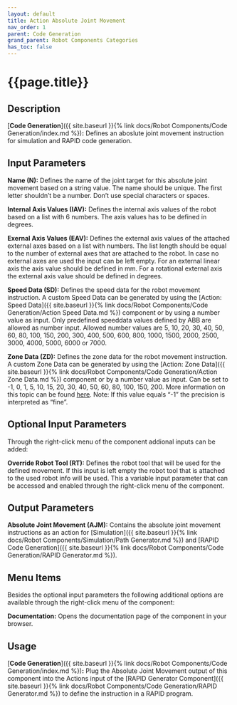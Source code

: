 ```yaml
---
layout: default
title: Action Absolute Joint Movement
nav_order: 1
parent: Code Generation
grand_parent: Robot Components Categories
has_toc: false
---
```


# **{{page.title}}**

## **Description**

[**Code Generation**]({{ site.baseurl }}{% link docs/Robot Components/Code Generation/index.md %})**:** Defines an aboslute joint movement instruction for simulation and RAPID code generation.

## **Input Parameters**

**Name (N):** Defines the name of the joint target for this absolute joint movement based on a string value. The name should be unique. The first letter shouldn’t be a number. Don’t use special characters or spaces.

**Internal Axis Values (IAV):** Defines the internal axis values of the robot based on a list with 6 numbers. The axis values has to be defined in degrees. 

**Exernal Axis Values (EAV):** Defines the external axis values of the attached external axes based on a list with numbers. The list length should be equal to the number of external axes that are attached to the robot. In case no external axes are used the input can be left empty. For an external linear axis the axis value should be defined in mm. For a rotational external axis the external axis value should be defined in degrees. 

**Speed Data (SD):** Defines the speed data for the robot movement instruction. A custom Speed Data can be generated by using the [Action: Speed Data]({{ site.baseurl }}{% link docs/Robot Components/Code Generation/Action Speed Data.md %}) component or by using a number value as input. Only predefined speeddata values defined by ABB are allowed as number input. Allowed number values are 5, 10, 20, 30, 40, 50, 60, 80, 100, 150, 200, 300, 400, 500, 600, 800, 1000, 1500, 2000, 2500, 3000, 4000, 5000, 6000 or 7000.

**Zone Data (ZD):** Defines the zone data for the robot movement instruction. A custom Zone Data can be generated by using the [Action: Zone Data]({{ site.baseurl }}{% link docs/Robot Components/Code Generation/Action Zone Data.md %}) component or by a number value as input. Can be set to -1, 0, 1, 5, 10, 15, 20, 30, 40, 50, 60, 80, 100, 150, 200. More information on this topic can be found [here](https://library.e.abb.com/public/688894b98123f87bc1257cc50044e809/Technical%20reference%20manual_RAPID_3HAC16581-1_revJ_en.pdf). Note: If this value equals “-1” the precision is interpreted as “fine”.

## **Optional Input Parameters**

Through the right-click menu of the component addional inputs can be added:

**Override Robot Tool (RT):** Defines the robot tool that will be used for the defined movement. If this input is left empty the robot tool that is attached to the used robot info will be used. This a variable input parameter that can be accessed and enabled through the right-click menu of the component. 

## **Output Parameters**

**Absolute Joint Movement (AJM):** Contains the absolute joint movement instructions as an action for [Simulation]({{ site.baseurl }}{% link docs/Robot Components/Simulation/Path Generator.md %}) and [RAPID Code Generation]({{ site.baseurl }}{% link docs/Robot Components/Code Generation/RAPID Generator.md %}).

## **Menu Items**

Besides the optional input parameters the following additional options are available through the right-click menu of the component:

**Documentation:** Opens the documentation page of the component in your browser.

## **Usage**

[**Code Generation**]({{ site.baseurl }}{% link docs/Robot Components/Code Generation/index.md %})**:** Plug the Absolute Joint Movement output of this component into the Actions input of the [RAPID Generator Component]({{ site.baseurl }}{% link docs/Robot Components/Code Generation/RAPID Generator.md %}) to define the instruction in a RAPID program.